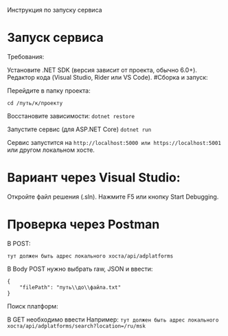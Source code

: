 Инструкция по запуску сервиса
# Запуск сервиса
Требования:

Установите .NET SDK (версия зависит от проекта, обычно 6.0+).
Редактор кода (Visual Studio, Rider или VS Code).
#Сборка и запуск:

Перейдите в папку проекта:

```cd /путь/к/проекту```

Восстановите зависимости:
```dotnet restore```

Запустите сервис (для ASP.NET Core)
```dotnet run```

Сервис запустится на ```http://localhost:5000 или https://localhost:5001``` или другом локальном хосте.

# Вариант через Visual Studio:

Откройте файл решения (.sln).
Нажмите F5 или кнопку Start Debugging.

# Проверка через Postman

В POST:

```тут должен быть адрес локального хоста/api/adplatforms```

В Body POST нужно выбрать raw, JSON и ввести:

```
{
    "filePath": "путь\\до\\файла.txt"
}
```
Поиск платформ:

В GET необходимо ввести 
Например:
```тут должен быть адрес локального хоста/api/adplatforms/search?location=/ru/msk```
